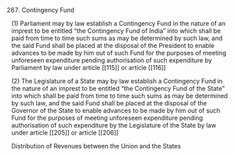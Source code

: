 267. Contingency Fund

(1) Parliament may by law establish a Contingency Fund in the nature of an imprest to be entitled “the Contingency Fund of India” into which shall be paid from time to time such sums as may be determined by such law, and the said Fund shall be placed at the disposal of the President to enable advances to be made by him out of such Fund for the purposes of meeting unforeseen expenditure pending authorisation of such expenditure by Parliament by law under article [[115]] or article [[116]] 

(2) The Legislature of a State may by law establish a Contingency Fund in the nature of an imprest to be entitled “the Contingency Fund of the State” into which shall be paid from time to time such sums as may be determined by such law, and the said Fund shall be placed at the disposal of the Governor of the State to enable advances to be made by him out of such Fund for the purposes of meeting unforeseen expenditure pending authorisation of such expenditure by the Legislature of the State by law under article [[205]] or article [[206]] 

 

Distribution of Revenues between the Union and the States

